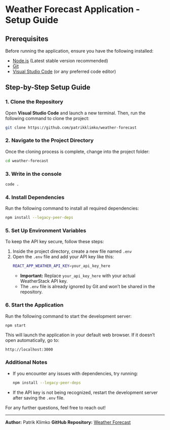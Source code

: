 # Weather Forecast Application - Setup Guide

## Prerequisites
Before running the application, ensure you have the following installed:
- [Node.js](https://nodejs.org/) (Latest stable version recommended)
- [Git](https://git-scm.com/)
- [Visual Studio Code](https://code.visualstudio.com/) (or any preferred code editor)

## Step-by-Step Setup Guide

### 1. Clone the Repository
Open **Visual Studio Code** and launch a new terminal. Then, run the following command to clone the project:
```sh
git clone https://github.com/patrikklimko/weather-forecast
```

### 2. Navigate to the Project Directory
Once the cloning process is complete, change into the project folder:
```sh
cd weather-forecast
```

### 3. Write in the console
```sh
code .
```

### 4. Install Dependencies
Run the following command to install all required dependencies:
```sh
npm install --legacy-peer-deps
```

### 5. Set Up Environment Variables
To keep the API key secure, follow these steps:
1. Inside the project directory, create a new file named `.env`
2. Open the `.env` file and add your API key like this:
   ```sh
   REACT_APP_WEATHER_API_KEY=your_api_key_here
   ```
   - **Important:** Replace `your_api_key_here` with your actual WeatherStack API key.
   - The `.env` file is already ignored by Git and won’t be shared in the repository.

### 6. Start the Application
Run the following command to start the development server:
```sh
npm start
```

This will launch the application in your default web browser. If it doesn’t open automatically, go to:
```
http://localhost:3000
```

### Additional Notes
- If you encounter any issues with dependencies, try running:
  ```sh
  npm install --legacy-peer-deps
  ```
- If the API key is not being recognized, restart the development server after saving the `.env` file.

For any further questions, feel free to reach out!

---
**Author:** Patrik Klimko
**GitHub Repository:** [Weather Forecast](https://github.com/patrikklimko/weather-forecast)

